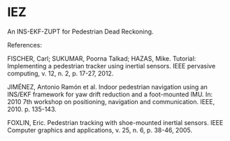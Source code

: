 # IEZ
An INS-EKF-ZUPT for Pedestrian Dead Reckoning.

References:

FISCHER, Carl; SUKUMAR, Poorna Talkad; HAZAS, Mike. Tutorial: Implementing a pedestrian tracker using inertial sensors. IEEE pervasive computing, v. 12, n. 2, p. 17-27, 2012.

JIMÉNEZ, Antonio Ramón et al. Indoor pedestrian navigation using an INS/EKF framework for yaw drift reduction and a foot-mounted IMU. In: 2010 7th workshop on positioning, navigation and communication. IEEE, 2010. p. 135-143.

FOXLIN, Eric. Pedestrian tracking with shoe-mounted inertial sensors. IEEE Computer graphics and applications, v. 25, n. 6, p. 38-46, 2005.
